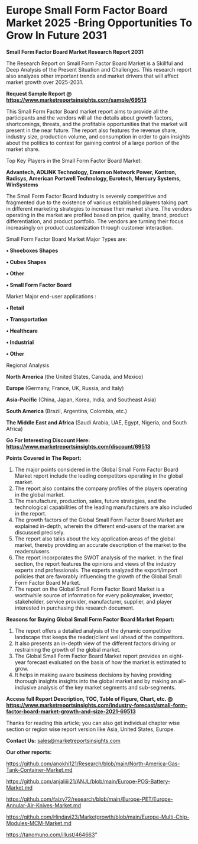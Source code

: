# Europe Small Form Factor Board Market 2025 -Bring Opportunities To Grow In Future 2031

<strong>Small Form Factor Board Market Research Report 2031</strong>

The Research Report on Small Form Factor Board Market is a Skillful and Deep Analysis of the Present Situation and Challenges. This research report also analyzes other important trends and market drivers that will affect market growth over 2025-2031.

<strong>Request Sample Report @ <a href=https://www.marketreportsinsights.com/sample/69513>https://www.marketreportsinsights.com/sample/69513</a></strong>

This Small Form Factor Board market report aims to provide all the participants and the vendors will all the details about growth factors, shortcomings, threats, and the profitable opportunities that the market will present in the near future. The report also features the revenue share, industry size, production volume, and consumption in order to gain insights about the politics to contest for gaining control of a large portion of the market share.

Top Key Players in the Small Form Factor Board Market:

<strong>Advantech, ADLINK Technology, Emerson Network Power, Kontron, Radisys, American Portwell Technology, Eurotech, Mercury Systems, WinSystems</strong>

The Small Form Factor Board Industry is severely competitive and fragmented due to the existence of various established players taking part in different marketing strategies to increase their market share. The vendors operating in the market are profiled based on price, quality, brand, product differentiation, and product portfolio. The vendors are turning their focus increasingly on product customization through customer interaction.

Small Form Factor Board Market Major Types are:

<strong>• Shoeboxes Shapes

• Cubes Shapes

• Other

• Small Form Factor Board</strong>

Market Major end-user applications :

<strong>• Retail

• Transportation

• Healthcare

• Industrial

• Other</strong>

Regional Analysis

</u><strong><b>North America</b></strong> (the United States, Canada, and Mexico)

<strong><b>Europe </b></strong>(Germany, France, UK, Russia, and Italy)

<strong><b>Asia-Pacific</b></strong> (China, Japan, Korea, India, and Southeast Asia)

<strong><b>South America</b></strong> (Brazil, Argentina, Colombia, etc.)

<strong><b>The Middle East and Africa</b></strong> (Saudi Arabia, UAE, Egypt, Nigeria, and South Africa)

<strong>Go For Interesting Discount Here: <a href=https://www.marketreportsinsights.com/discount/69513>https://www.marketreportsinsights.com/discount/69513</a></strong>

<strong>Points Covered in The Report:</strong>
<ol>
  <li>The major points considered in the Global Small Form Factor Board Market report include the leading competitors operating in the global market.</li>
  <li>The report also contains the company profiles of the players operating in the global market.</li>
  <li>The manufacture, production, sales, future strategies, and the technological capabilities of the leading manufacturers are also included in the report.</li>
  <li>The growth factors of the Global Small Form Factor Board Market are explained in-depth, wherein the different end-users of the market are discussed precisely.</li>
  <li>The report also talks about the key application areas of the global market, thereby providing an accurate description of the market to the readers/users.</li>
  <li>The report incorporates the SWOT analysis of the market. In the final section, the report features the opinions and views of the industry experts and professionals. The experts analyzed the export/import policies that are favorably influencing the growth of the Global Small Form Factor Board Market.</li>
  <li>The report on the Global Small Form Factor Board Market is a worthwhile source of information for every policymaker, investor, stakeholder, service provider, manufacturer, supplier, and player interested in purchasing this research document.</li>
</ol>
<strong>Reasons for Buying Global Small Form Factor Board Market Report:</strong>

<ol>
  <li>The report offers a detailed analysis of the dynamic competitive landscape that keeps the reader/client well ahead of the competitors.</li>
  <li>It also presents an in-depth view of the different factors driving or restraining the growth of the global market.</li>
  <li>The Global Small Form Factor Board Market report provides an eight-year forecast evaluated on the basis of how the market is estimated to grow.</li>
  <li>It helps in making aware business decisions by having providing thorough insights insights into the global market and by making an all-inclusive analysis of the key market segments and sub-segments.</li>
</ol>
<strong>Access full Report Description, TOC, Table of Figure, Chart, etc. @ <a href=https://www.marketreportsinsights.com/industry-forecast/small-form-factor-board-market-growth-and-size-2021-69513>https://www.marketreportsinsights.com/industry-forecast/small-form-factor-board-market-growth-and-size-2021-69513</a></strong>


Thanks for reading this article; you can also get individual chapter wise section or region wise report version like Asia, United States, Europe.

<strong>Contact Us:</strong>
sales@marketreportsinsights.com

<strong>Our other reports:</strong>

<a href=https://github.com/anokhi121/Research/blob/main/North-America-Gas-Tank-Container-Market.md>https://github.com/anokhi121/Research/blob/main/North-America-Gas-Tank-Container-Market.md</a>

<a href=https://github.com/anjaliiii21/ANJL/blob/main/Europe-POS-Battery-Market.md>https://github.com/anjaliiii21/ANJL/blob/main/Europe-POS-Battery-Market.md</a>

<a href=https://github.com/faizy72/research/blob/main/Europe-PET/Europe-Annular-Air-Knives-Market.md>https://github.com/faizy72/research/blob/main/Europe-PET/Europe-Annular-Air-Knives-Market.md</a>

<a href=https://github.com/Hindavi23/Marketgrowth/blob/main/Europe-Multi-Chip-Modules-MCM-Market.md>https://github.com/Hindavi23/Marketgrowth/blob/main/Europe-Multi-Chip-Modules-MCM-Market.md</a>

<a href=https://tanomuno.com/illust/464663>https://tanomuno.com/illust/464663</a>"
